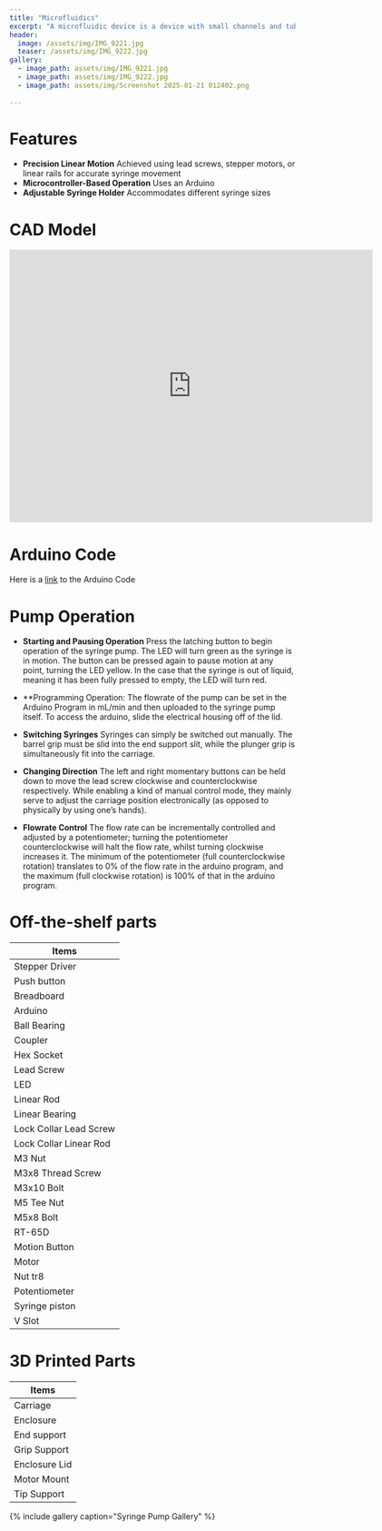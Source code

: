```yaml
---
title: "Microfluidics"
excerpt: "A microfluidic device is a device with small channels and tubes that transport, sort, and mix reagents together"
header:
  image: /assets/img/IMG_9221.jpg
  teaser: /assets/img/IMG_9222.jpg
gallery:
  - image_path: assets/img/IMG_9221.jpg
  - image_path: assets/img/IMG_9222.jpg 
  - image_path: assets/img/Screenshot 2025-01-21 012402.png
   
---
```


# Features

* **Precision Linear Motion** Achieved using lead screws, stepper motors, or linear rails for accurate syringe movement
* **Microcontroller-Based Operation** Uses an Arduino
* **Adjustable Syringe Holder** Accommodates different syringe sizes

# CAD Model
<iframe src="https://vanderbilt643.autodesk360.com/shares/public/SH286ddQT78850c0d8a48c8428571d48595c?mode=embed" width="640" height="480" allowfullscreen="true" webkitallowfullscreen="true" mozallowfullscreen="true"  frameborder="0"></iframe>

# Arduino Code

Here is a [link](https://github.com/viranish/viranish.github.io/blob/main/spump.ino) to the Arduino Code

# Pump Operation

* **Starting and Pausing Operation** Press the latching button to begin operation of the syringe pump. The LED will turn green as the syringe is in motion. The button can be pressed again to pause motion at any point, turning the LED yellow. In the case that the syringe is out of liquid, meaning it has been fully pressed to empty, the LED will turn red. 

* **Programming Operation:
The flowrate of the pump can be set in the Arduino Program in mL/min and then uploaded to the syringe pump itself. To access the arduino, slide the electrical housing off of the lid.

* **Switching Syringes** Syringes can simply be switched out manually. The barrel grip must be slid into the end support slit, while the plunger grip is simultaneously fit into the carriage. 

* **Changing Direction** The left and right momentary buttons can be held down to move the lead screw clockwise and counterclockwise respectively. While enabling a kind of manual control mode, they mainly serve to adjust the carriage position electronically (as opposed to physically by using one’s hands).

* **Flowrate Control** The flow rate can be incrementally controlled and adjusted by a potentiometer; turning the potentiometer counterclockwise will halt the flow rate, whilst turning clockwise increases it. The minimum of the potentiometer (full counterclockwise rotation) translates to 0% of the flow rate in the arduino program, and the maximum (full clockwise rotation) is 100% of that in the arduino program. 

# Off-the-shelf parts

| Items                 |
| -------------         |
| Stepper Driver        |
| Push button           |
| Breadboard            |
| Arduino               |
| Ball Bearing          |
| Coupler               |
| Hex Socket            |
| Lead Screw            |
| LED                   |
| Linear Rod            |
| Linear Bearing        |
| Lock Collar Lead Screw|
| Lock Collar Linear Rod|
| M3 Nut                |
| M3x8 Thread Screw     |
| M3x10 Bolt            |
| M5 Tee Nut            |
| M5x8 Bolt             |
| RT-65D                |
| Motion Button         |
| Motor                 |
| Nut tr8               |
| Potentiometer         |
| Syringe piston        |
| V Slot                |

# 3D Printed Parts

| Items         |
| ------------- |
| Carriage      |
| Enclosure     |
| End support   |
| Grip Support  |
| Enclosure Lid |
| Motor Mount   |
| Tip Support   |

{% include gallery caption="Syringe Pump Gallery" %}

